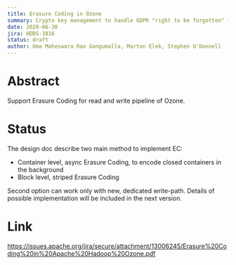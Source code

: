 ```yaml
---
title: Erasure Coding in Ozone 
summary: Crypto key management to handle GDPR "right to be forgotten" feature
date: 2020-06-30
jira: HDDS-3816
status: draft
author: Uma Maheswara Rao Gangumalla, Marton Elek, Stephen O'Donnell 
---
```


# Abstract

 Support Erasure Coding for read and write pipeline of Ozone.
  
# Status

 The design doc describe two main method to implement EC:
 
  * Container level, async Erasure Coding, to encode closed containers in the background
  * Block level, striped Erasure Coding
 
 Second option can work only with new, dedicated write-path. Details of possible implementation will be included in the next version.
 
# Link

 https://issues.apache.org/jira/secure/attachment/13006245/Erasure%20Coding%20in%20Apache%20Hadoop%20Ozone.pdf

